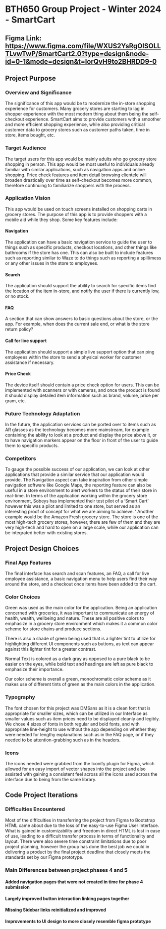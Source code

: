 # BTH650 Group Project - Winter 2024 - SmartCart

## Figma Link: https://www.figma.com/file/WXUS2YsRgOlSOLLTLvwTwP/SmartCart2.0?type=design&node-id=0-1&mode=design&t=IorQvH9to2BHRDD9-0

## Project Purpose

### Overview and Significance 

The significance of this app would be to modernize the in-store shopping experience for customers. Many grocery stores are starting to lag in shopper experience with the most modern thing about them being the self-checkout experience. SmartCart aims to provide customers with a smoother and more efficient shopping experience, while also providing critical customer data to grocery stores such as customer paths taken, time in store, items bought, etc.

### Target Audience

The target users for this app would be mainly adults who go grocery store shopping in person. This app would be most useful to individuals already familiar with similar applications, such as navigation apps and online shopping. Price check features and item detail browsing clientele will broaden drastically over time as self-checkout becomes more common, therefore continuing to familiarize shoppers with the process. 

### Application Vision

This app would be used on touch screens installed on shopping carts in grocery stores. The purpose of this app is to provide shoppers with a mobile aid while they shop. Some key features include:

#### Navigation

The application can have a basic navigation service to guide the user to things such as specific products, checkout locations, and other things like bathrooms if the store has one. This can also be built to include features such as reporting similar to Waze to do things such as reporting a spill/mess or any other issues in the store to employees.

#### Search

The application should support the ability to search for specific items find the location of the item in-store, and notify the user if there is currently low, or no stock.

#### FAQ

A section that can show answers to basic questions about the store, or the app. For example, when does the current sale end, or what is the store return policy? 

#### Call for live support

The application should support a simple live support option that can ping employees within the store to send a physical worker for customer assistance if necessary. 

#### Price Check

The device itself should contain a price check option for users. This can be implemented with scanners or with cameras, and once the product is found it should display detailed item information such as brand, volume, price per gram, etc.


### Future Technology Adaptation

In the future, the application services can be ported over to items such as AR glasses as the technology becomes more mainstream, for example containing the ability to look at a product and display the price above it, or to have navigation markers appear on the floor in front of the user to guide them to specific products.

### Competitors

To gauge the possible success of our application, we can look at other applications that provide a similar service that our application would provide.
The Navigation aspect can take inspiration from other simple navigation software like Google Maps, the reporting feature can also be useful in a store environment to alert workers to the status of their store in real-time.
In terms of the application working within the grocery store environment, Sobeys has implemented their test pilot of a ‘Smart Cart’ however this was a pilot and limited to one store, but served as an interesting proof of concept for what we are aiming to achieve. ’
Another example would be the Amazon Fresh grocery store. The store is one of the most high-tech grocery stores, however, there are few of them and they are very high-tech and hard to open on a large scale, while our application can be integrated better with existing stores.

## Project Design Choices

### Final App Features

The final interface has search and scan features, an FAQ, a call for live employee assistance, a basic navigation menu to help users find their way around the store, and a checkout once items have been added to the cart. 

### Color Choices

Green was used as the main color for the application. Being an application concerned with groceries, it was important to communicate an energy of health, wealth, wellbeing and nature. These are all positive colors to emphasize in a grocery store environment which makes it a common color scheme for store chains and produce sections. 

There is also a shade of green being used that is a lighter tint to utilize for highlighting different UI components such as buttons, as text can appear against this lighter tint for a greater contrast. 

Normal Text is colored as a dark gray as opposed to a pure black to be easier on the eyes, while bold text and headings are left as pure black to emphasize their importance.

Our color scheme is overall a green, monochromatic color scheme as it makes use of different tints of green as the main colors in the application. 

### Typography

The font chosen for this project was DMSans as it is a clean font that is appropriate for smaller sizes, which can be utilized in our Interface as smaller values such as item prices need to be displayed cleanly and legibly. We chose 4 sizes of fonts in both regular and bold fonts, and with appropriate line-height to use without the app depending on whether they were needed for lengthy explanations such as in the FAQ page, or if they needed to be attention-grabbing such as in the headers.

### Icons

The icons needed were grabbed from the Iconify plugin for Figma, which allowed for an easy import of vector shapes into the project and also assisted with gaining a consistent feel across all the icons used across the interface due to being from the same library. 

## Code Project Iterations

### Difficulties Encountered

Most of the difficulties in transferring the project from Figma to Bootstrap HTML came about due to the loss of the easy-to-use Figma User Interface. What is gained in customizability and freedom in direct HTML is lost in ease of use, leading to a difficult transfer process in terms of functionality and layout. There were also severe time constraint limitations due to poor project planning, however the group has done the best job we could in delivering a product by the final project deadline that closely meets the standards set by our Figma prototype. 

### Main Differences between project phases 4 and 5

#### Added navigation pages that were not created in time for phase 4 submission

#### Largely improved button interaction linking pages together

#### Missing Sidebar links reinitialized and improved 

#### Improvements to UI design to more closely resemble figma prototype





